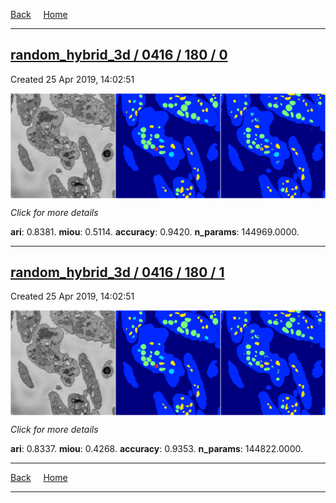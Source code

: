 
[Back](..)&nbsp;&nbsp;&nbsp;&nbsp;&nbsp;[Home](https://leapmanlab.github.io/snapshots)

---

<div class="summary"><a href="0"><h2>random_hybrid_3d / 0416 / 180 / 0</h2></a><p>Created 25 Apr 2019, 14:02:51
</p><a href="0"><img src="0/media/summary.png" align="center"></a><p>
<i>Click for more details</i>
</p></div>

**ari**: 0.8381. **miou**: 0.5114. **accuracy**: 0.9420. **n_params**: 144969.0000. 

---

<div class="summary"><a href="1"><h2>random_hybrid_3d / 0416 / 180 / 1</h2></a><p>Created 25 Apr 2019, 14:02:51
</p><a href="1"><img src="1/media/summary.png" align="center"></a><p>
<i>Click for more details</i>
</p></div>

**ari**: 0.8337. **miou**: 0.4268. **accuracy**: 0.9353. **n_params**: 144822.0000. 

---

[Back](..)&nbsp;&nbsp;&nbsp;&nbsp;&nbsp;[Home](https://leapmanlab.github.io/snapshots)

---